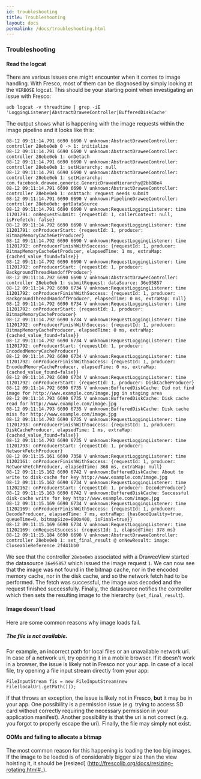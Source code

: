 ```yaml
---
id: troubleshooting
title: Troubleshooting
layout: docs
permalink: /docs/troubleshooting.html
---
```


###  Troubleshooting

#### Read the logcat

There are various issues one might encounter when it comes to image handling. With Fresco, most of them can be diagnosed by simply looking at the `VERBOSE` logcat. This should be your starting point when investigating an issue with Fresco:

```
adb logcat -v threadtime | grep -iE 'LoggingListener|AbstractDraweeController|BufferedDiskCache'
```

The output shows what is happening with the image requests within the image pipeline and it looks like this:

```
08-12 09:11:14.791 6690 6690 V unknown:AbstractDraweeController: controller 28ebe0eb 0 -> 1: initialize
08-12 09:11:14.791 6690 6690 V unknown:AbstractDraweeController: controller 28ebe0eb 1: onDetach
08-12 09:11:14.791 6690 6690 V unknown:AbstractDraweeController: controller 28ebe0eb 1: setHierarchy: null
08-12 09:11:14.791 6690 6690 V unknown:AbstractDraweeController: controller 28ebe0eb 1: setHierarchy: com.facebook.drawee.generic.GenericDraweeHierarchy@2bb88e4
08-12 09:11:14.791 6690 6690 V unknown:AbstractDraweeController: controller 28ebe0eb 1: onAttach: request needs submit
08-12 09:11:14.791 6690 6690 V unknown:PipelineDraweeController: controller 28ebe0eb: getDataSource
08-12 09:11:14.791 6690 6690 V unknown:RequestLoggingListener: time 11201791: onRequestSubmit: {requestId: 1, callerContext: null, isPrefetch: false}
08-12 09:11:14.792 6690 6690 V unknown:RequestLoggingListener: time 11201791: onProducerStart: {requestId: 1, producer: BitmapMemoryCacheGetProducer}
08-12 09:11:14.792 6690 6690 V unknown:RequestLoggingListener: time 11201792: onProducerFinishWithSuccess: {requestId: 1, producer: BitmapMemoryCacheGetProducer, elapsedTime: 1 ms, extraMap: {cached_value_found=false}}
08-12 09:11:14.792 6690 6690 V unknown:RequestLoggingListener: time 11201792: onProducerStart: {requestId: 1, producer: BackgroundThreadHandoffProducer}
08-12 09:11:14.792 6690 6690 V unknown:AbstractDraweeController: controller 28ebe0eb 1: submitRequest: dataSource: 36e95857
08-12 09:11:14.792 6690 6734 V unknown:RequestLoggingListener: time 11201792: onProducerFinishWithSuccess: {requestId: 1, producer: BackgroundThreadHandoffProducer, elapsedTime: 0 ms, extraMap: null}
08-12 09:11:14.792 6690 6734 V unknown:RequestLoggingListener: time 11201792: onProducerStart: {requestId: 1, producer: BitmapMemoryCacheProducer}
08-12 09:11:14.792 6690 6734 V unknown:RequestLoggingListener: time 11201792: onProducerFinishWithSuccess: {requestId: 1, producer: BitmapMemoryCacheProducer, elapsedTime: 0 ms, extraMap: {cached_value_found=false}}
08-12 09:11:14.792 6690 6734 V unknown:RequestLoggingListener: time 11201792: onProducerStart: {requestId: 1, producer: EncodedMemoryCacheProducer}
08-12 09:11:14.792 6690 6734 V unknown:RequestLoggingListener: time 11201792: onProducerFinishWithSuccess: {requestId: 1, producer: EncodedMemoryCacheProducer, elapsedTime: 0 ms, extraMap: {cached_value_found=false}}
08-12 09:11:14.792 6690 6734 V unknown:RequestLoggingListener: time 11201792: onProducerStart: {requestId: 1, producer: DiskCacheProducer}
08-12 09:11:14.792 6690 6735 V unknown:BufferedDiskCache: Did not find image for http://www.example.com/image.jpg in staging area
08-12 09:11:14.793 6690 6735 V unknown:BufferedDiskCache: Disk cache read for http://www.example.com/image.jpg
08-12 09:11:14.793 6690 6735 V unknown:BufferedDiskCache: Disk cache miss for http://www.example.com/image.jpg
08-12 09:11:14.793 6690 6735 V unknown:RequestLoggingListener: time 11201793: onProducerFinishWithSuccess: {requestId: 1, producer: DiskCacheProducer, elapsedTime: 1 ms, extraMap: {cached_value_found=false}}
08-12 09:11:14.793 6690 6735 V unknown:RequestLoggingListener: time 11201793: onProducerStart: {requestId: 1, producer: NetworkFetchProducer}
08-12 09:11:15.161 6690 7358 V unknown:RequestLoggingListener: time 11202161: onProducerFinishWithSuccess: {requestId: 1, producer: NetworkFetchProducer, elapsedTime: 368 ms, extraMap: null}
08-12 09:11:15.162 6690 6742 V unknown:BufferedDiskCache: About to write to disk-cache for key http://www.example.com/image.jpg
08-12 09:11:15.162 6690 6734 V unknown:RequestLoggingListener: time 11202162: onProducerStart: {requestId: 1, producer: DecodeProducer}
08-12 09:11:15.163 6690 6742 V unknown:BufferedDiskCache: Successful disk-cache write for key http://www.example.com/image.jpg
08-12 09:11:15.169 6690 6734 V unknown:RequestLoggingListener: time 11202169: onProducerFinishWithSuccess: {requestId: 1, producer: DecodeProducer, elapsedTime: 7 ms, extraMap: {hasGoodQuality=true, queueTime=0, bitmapSize=600x400, isFinal=true}}
08-12 09:11:15.169 6690 6734 V unknown:RequestLoggingListener: time 11202169: onRequestSuccess: {requestId: 1, elapsedTime: 378 ms}
08-12 09:11:15.184 6690 6690 V unknown:AbstractDraweeController: controller 28ebe0eb 1: set_final_result @ onNewResult: image: CloseableReference 2fd41bb0
```

We see that the controller `28ebe0eb` associated with a DraweeView started the datasource `36e95857` which issued the image request `1`. We can now see that the image was not found in the bitmap cache, nor in the encoded memory cache, nor in the disk cache, and so the network fetch had to be performed. The fetch was successful, the image was decoded and the request finished successfully. Finally, the datasource notifies the controller which then sets the resulting image to the hierarchy (`set_final_result`). 

#### Image doesn't load

Here are some common reasons why image loads fail.

##### The file is not available.

For example, an incorrect path for local files or an unavailable network uri. In case of a network uri, try opening it in a mobile browser. If it doesn't work in a browser, the issue is likely not in Fresco nor your app. In case of a local file, try opening a file input stream directly from your app:

```
FileInputStream fis = new FileInputStream(new File(localUri.getPath()));
```

If that throws an exception, the issue is likely not in Fresco, **but** it may be in your app. One possibility is a permission issue (e.g. trying to access SD card without correctly requiring the necessary permission in your application manifest). Another possibility is that the uri is not correct (e.g. you forgot to properly escape the uri). Finally, the file may simply not exist.

#### OOMs and failing to allocate a bitmap

The most common reason for this happening is loading the too big images. If the image to be loaded is of considerably bigger size than the view hoisting it, it should be [resized] (http://frescolib.org/docs/resizing-rotating.html#_).
